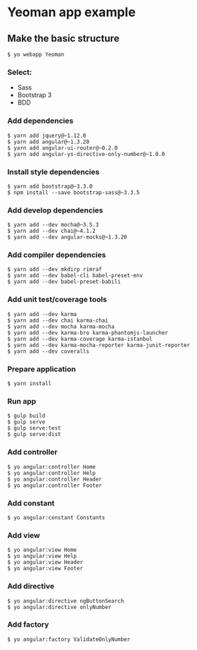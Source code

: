 # Yeoman app example

## Make the basic structure

```
$ yo webapp Yeoman
```

### Select:

- Sass
- Bootstrap 3
- BDD

### Add dependencies

```
$ yarn add jquery@~1.12.0
$ yarn add angular@~1.3.20
$ yarn add angular-ui-router@~0.2.0
$ yarn add angular-ys-directive-only-number@~1.0.0
```

### Install style dependencies

```
$ yarn add bootstrap@~3.3.0
$ npm install --save bootstrap-sass@~3.3.5
```

### Add develop dependencies

```
$ yarn add --dev mocha@~3.5.3
$ yarn add --dev chai@~4.1.2
$ yarn add --dev angular-mocks@~1.3.20
```

### Add compiler dependencies

```
$ yarn add --dev mkdirp rimraf
$ yarn add --dev babel-cli babel-preset-env
$ yarn add --dev babel-preset-babili
```

### Add unit test/coverage tools

```
$ yarn add --dev karma
$ yarn add --dev chai karma-chai
$ yarn add --dev mocha karma-mocha
$ yarn add --dev karma-bro karma-phantomjs-launcher
$ yarn add --dev karma-coverage karma-istanbul
$ yarn add --dev karma-mocha-reporter karma-junit-reporter
$ yarn add --dev coveralls
```

### Prepare application

```
$ yarn install
```

### Run app

```
$ gulp build
$ gulp serve
$ gulp serve:test
$ gulp serve:dist
```

### Add controller

```
$ yo angular:controller Home
$ yo angular:controller Help
$ yo angular:controller Header
$ yo angular:controller Footer
```

### Add constant

```
$ yo angular:constant Constants
```

### Add view

```
$ yo angular:view Home
$ yo angular:view Help
$ yo angular:view Header
$ yo angular:view Footer
```

### Add directive

```
$ yo angular:directive ngButtonSearch
$ yo angular:directive onlyNumber
```

### Add factory

```
$ yo angular:factory ValidateOnlyNumber
```
